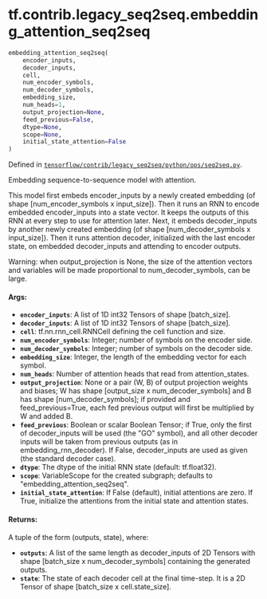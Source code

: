 <div itemscope itemtype="http://developers.google.com/ReferenceObject">
<meta itemprop="name" content="tf.contrib.legacy_seq2seq.embedding_attention_seq2seq" />
</div>

# tf.contrib.legacy_seq2seq.embedding_attention_seq2seq

``` python
embedding_attention_seq2seq(
    encoder_inputs,
    decoder_inputs,
    cell,
    num_encoder_symbols,
    num_decoder_symbols,
    embedding_size,
    num_heads=1,
    output_projection=None,
    feed_previous=False,
    dtype=None,
    scope=None,
    initial_state_attention=False
)
```



Defined in [`tensorflow/contrib/legacy_seq2seq/python/ops/seq2seq.py`](https://www.tensorflow.org/code/tensorflow/contrib/legacy_seq2seq/python/ops/seq2seq.py).

Embedding sequence-to-sequence model with attention.

This model first embeds encoder_inputs by a newly created embedding (of shape
[num_encoder_symbols x input_size]). Then it runs an RNN to encode
embedded encoder_inputs into a state vector. It keeps the outputs of this
RNN at every step to use for attention later. Next, it embeds decoder_inputs
by another newly created embedding (of shape [num_decoder_symbols x
input_size]). Then it runs attention decoder, initialized with the last
encoder state, on embedded decoder_inputs and attending to encoder outputs.

Warning: when output_projection is None, the size of the attention vectors
and variables will be made proportional to num_decoder_symbols, can be large.

#### Args:

* <b>`encoder_inputs`</b>: A list of 1D int32 Tensors of shape [batch_size].
* <b>`decoder_inputs`</b>: A list of 1D int32 Tensors of shape [batch_size].
* <b>`cell`</b>: tf.nn.rnn_cell.RNNCell defining the cell function and size.
* <b>`num_encoder_symbols`</b>: Integer; number of symbols on the encoder side.
* <b>`num_decoder_symbols`</b>: Integer; number of symbols on the decoder side.
* <b>`embedding_size`</b>: Integer, the length of the embedding vector for each symbol.
* <b>`num_heads`</b>: Number of attention heads that read from attention_states.
* <b>`output_projection`</b>: None or a pair (W, B) of output projection weights and
    biases; W has shape [output_size x num_decoder_symbols] and B has
    shape [num_decoder_symbols]; if provided and feed_previous=True, each
    fed previous output will first be multiplied by W and added B.
* <b>`feed_previous`</b>: Boolean or scalar Boolean Tensor; if True, only the first
    of decoder_inputs will be used (the "GO" symbol), and all other decoder
    inputs will be taken from previous outputs (as in embedding_rnn_decoder).
    If False, decoder_inputs are used as given (the standard decoder case).
* <b>`dtype`</b>: The dtype of the initial RNN state (default: tf.float32).
* <b>`scope`</b>: VariableScope for the created subgraph; defaults to
    "embedding_attention_seq2seq".
* <b>`initial_state_attention`</b>: If False (default), initial attentions are zero.
    If True, initialize the attentions from the initial state and attention
    states.


#### Returns:

A tuple of the form (outputs, state), where:
* <b>`outputs`</b>: A list of the same length as decoder_inputs of 2D Tensors with
      shape [batch_size x num_decoder_symbols] containing the generated
      outputs.
* <b>`state`</b>: The state of each decoder cell at the final time-step.
      It is a 2D Tensor of shape [batch_size x cell.state_size].